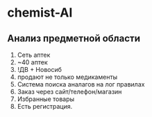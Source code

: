 # chemist-AI

## Анализ предметной области
1. Сеть аптек
2. ~40 аптек
3. !ДВ + Новосиб
4. продают не только медикаменты
5. Система поиска аналагов на лог правилах
6. Заказ через сайт/телефон/магазин
7. Избранные товары
8. Есть регистрация.

